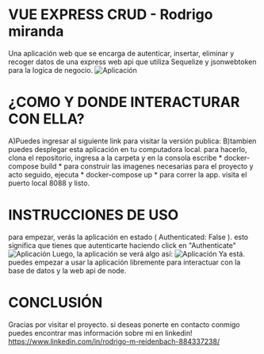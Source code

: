 # VUE EXPRESS CRUD - Rodrigo miranda
Una aplicación web que se encarga de autenticar, insertar, eliminar y recoger datos de una express web api que utiliza Sequelize y jsonwebtoken para la logica de negocio.
![Aplicación](https://res.cloudinary.com/debvhmcid/image/upload/v1698112229/vue-express-principal-verde_h4u7jk.jpg)

# ¿COMO Y DONDE INTERACTURAR CON ELLA?
A)Puedes ingresar al siguiente link para visitar la versión publica:
B)tambien puedes desplegar esta aplicación en tu computadora local. para hacerlo, clona el repositorio, ingresa a la carpeta y en la consola escribe * docker-compose build * para construir las imagenes necesarias para el proyecto y acto seguido, ejecuta * docker-compose up * para correr la app. visita el puerto local 8088 y listo.

# INSTRUCCIONES DE USO
para empezar, verás la aplicación en estado ( Authenticated: False ). esto significa que tienes que autenticarte haciendo click en  "Authenticate" 
![Aplicación](https://res.cloudinary.com/debvhmcid/image/upload/v1698113694/vue-express-crud-principal_pst4qr.jpg)
Luego, la aplicación se verá algo así:
![Aplicación](https://res.cloudinary.com/debvhmcid/image/upload/v1698113879/vue-express-crud-authenticated_pxx2hq.jpg)
Ya está. puedes empezar a usar la aplicación libremente para interactuar con la base de datos y la web api de node.

# CONCLUSIÓN
Gracias por visitar el proyecto. si deseas ponerte en contacto conmigo puedes encontrar mas información sobre mi en linkedin! https://www.linkedin.com/in/rodrigo-m-reidenbach-884337238/
